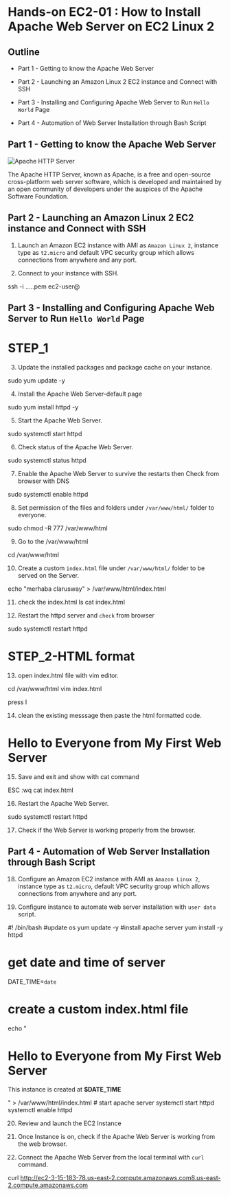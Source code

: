 # Hands-on EC2-01 : How to Install Apache Web Server on EC2 Linux 2

## Outline

- Part 1 - Getting to know the Apache Web Server

- Part 2 - Launching an Amazon Linux 2 EC2 instance and Connect with SSH

- Part 3 - Installing and Configuring Apache Web Server to Run `Hello World` Page

- Part 4 - Automation of Web Server Installation through Bash Script

## Part 1 - Getting to know the Apache Web Server

![Apache HTTP Server](./apache-web-server.png)

The Apache HTTP Server, known as Apache, is a free and open-source cross-platform web server software, which is developed and maintained by an open community of developers under the auspices of the Apache Software Foundation.

## Part 2 - Launching an Amazon Linux 2 EC2 instance and Connect with SSH

1. Launch an Amazon EC2 instance with AMI as `Amazon Linux 2`, instance type as `t2.micro` and default VPC security group which allows connections from anywhere and any port.

2. Connect to your instance with SSH.


ssh -i .....pem ec2-user@


## Part 3 - Installing and Configuring Apache Web Server to Run `Hello World` Page

# STEP_1

3. Update the installed packages and package cache on your instance.


sudo yum update -y


4. Install the Apache Web Server-default page


sudo yum install httpd -y


5. Start the Apache Web Server.


sudo systemctl start httpd


6. Check status of the Apache Web Server.


sudo systemctl status httpd

7. Enable the Apache Web Server to survive the restarts 
then Check from browser with DNS

sudo systemctl enable httpd



8. Set permission of the files and folders under `/var/www/html/` folder to everyone.


sudo chmod -R 777 /var/www/html


9. Go to the /var/www/html

cd /var/www/html

10. Create a custom `index.html` file under `/var/www/html/` folder to be served on the Server.

echo "merhaba clarusway" > /var/www/html/index.html

11. check the index.html
ls 
cat index.html

12. Restart the httpd server and `check` from browser

sudo systemctl restart httpd

# STEP_2-HTML format

13. open index.html  file with vim editor.

cd /var/www/html
vim index.html

press I

14. clean the existing messsage then paste the html formatted code.

<html>
<head>
    <title> My First Web Server</title>
</head>
<body>
    <h1>Hello to Everyone from My First Web Server</h1>
</body>
</html>

15. Save and exit and show with cat command

ESC :wq
cat index.html

16. Restart the Apache Web Server.

sudo systemctl restart httpd

17. Check if the Web Server is working properly from the browser.

## Part 4 - Automation of Web Server Installation through Bash Script

18. Configure an Amazon EC2 instance with AMI as `Amazon Linux 2`, instance type as `t2.micro`, default VPC security group which allows connections from anywhere and any port.

19. Configure instance to automate web server installation with `user data` script.

#! /bin/bash
#update os
yum update -y
#install apache server
yum install -y httpd
# get date and time of server
DATE_TIME=`date`
# create a custom index.html file
echo "<html>
<head>
    <title> My First Web Server</title>
</head>
<body>
    <h1>Hello to Everyone from My First Web Server</h1>
    <p>This instance is created at <b>$DATE_TIME</b></p>
</body>
</html>" > /var/www/html/index.html
# start apache server
systemctl start httpd
systemctl enable httpd


20. Review and launch the EC2 Instance

21. Once Instance is on, check if the Apache Web Server is working from the web browser.

22. Connect the Apache Web Server from the local terminal with `curl` command.


curl http://ec2-3-15-183-78.us-east-2.compute.amazonaws.com8.us-east-2.compute.amazonaws.com

